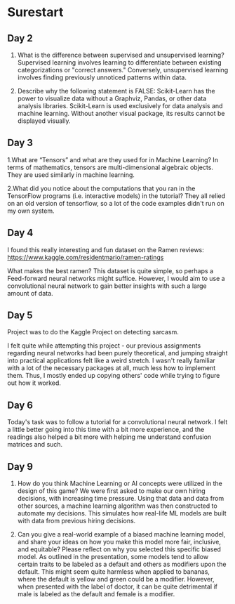 # Surestart 



## Day 2 
1. What is the difference between supervised and unsupervised learning?
Supervised learning involves learning to differentiate between existing categorizations or "correct answers." Conversely, unsupervised learning involves finding previously unnoticed patterns within data. 

2. Describe why the following statement is FALSE: Scikit-Learn has the power to visualize data without a Graphviz, Pandas, or other data analysis libraries.
Scikit-Learn is used exclusively for data analysis and machine learning. Without another visual package, its results cannot be displayed visually.

## Day 3
1.What are “Tensors” and what are they used for in Machine Learning?
In terms of mathematics, tensors are multi-dimensional algebraic objects. They are used similarly in machine learning.

2.What did you notice about the computations that you ran in the TensorFlow programs (i.e. interactive models) in the tutorial?
They all relied on an old version of tensorflow, so a lot of the code examples didn't run on my own system.


## Day 4 
I found this really interesting and fun dataset on the Ramen reviews: https://www.kaggle.com/residentmario/ramen-ratings

What makes the best ramen? This dataset is quite simple, so perhaps a Feed-forward neural networks might suffice. However, I would aim to use a convolutional neural network to gain better insights with such a large amount of data.


## Day 5 
Project was to do the Kaggle Project on detecting sarcasm.

I felt quite while attempting this project - our previous assignments regarding neural networks had been purely theoretical, and jumping straight into practical applications felt like a weird stretch. I wasn't really familiar with a lot of the necessary packages at all, much less how to implement them. Thus, I mostly ended up copying others' code while trying to figure out how it worked.


## Day 6 
Today's task was to follow a tutorial for a convolutional neural network. I felt a little better going into this time with a bit more experience, and the readings also helped a bit more with helping me understand confusion matrices and such.

## Day 9 
1. How do you think Machine Learning or AI concepts were utilized in the design of this game?
We were first asked to make our own hiring decisions, with increasing time pressure. Using that data and data from other sources, a machine learning algorithm was then constructed to automate my decisions. This simulates how real-life ML models are built with data from previous hiring decisions.

2. Can you give a real-world example of a biased machine learning model, and share your ideas on how you make this model more fair, inclusive, and equitable? Please reflect on why you selected this specific biased model.
As outlined in the presentation, some models tend to allow certain traits to be labeled as a default and others as modifiers upon the default. This might seem quite harmless when applied to bananas, where the default is yellow and green could be a modifier. However, when presented with the label of doctor, it can be quite detrimental if male is labeled as the default and female is a modifier.
